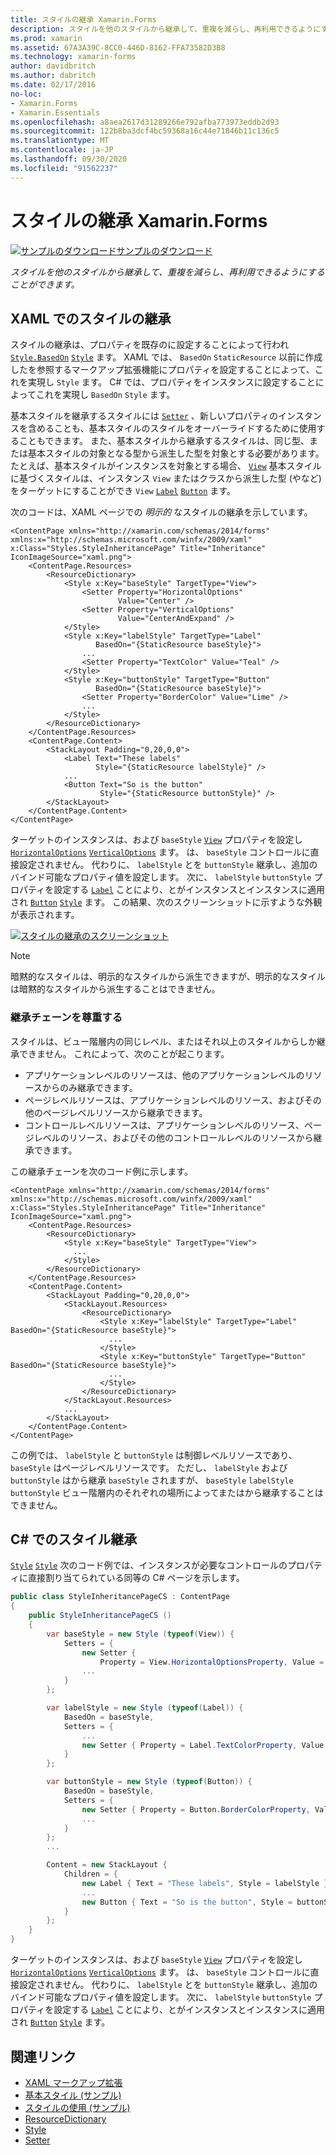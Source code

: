```yaml
---
title: スタイルの継承 Xamarin.Forms
description: スタイルを他のスタイルから継承して、重複を減らし、再利用できるようにすることができます。 この記事では、アプリケーションでスタイルの継承を実行する方法について説明 Xamarin.Forms します。
ms.prod: xamarin
ms.assetid: 67A3A39C-8CC0-446D-8162-FFA73582D3B8
ms.technology: xamarin-forms
author: davidbritch
ms.author: dabritch
ms.date: 02/17/2016
no-loc:
- Xamarin.Forms
- Xamarin.Essentials
ms.openlocfilehash: a8aea2617d31289266e792afba773973eddb2d93
ms.sourcegitcommit: 122b8ba3dcf4bc59368a16c44e71846b11c136c5
ms.translationtype: MT
ms.contentlocale: ja-JP
ms.lasthandoff: 09/30/2020
ms.locfileid: "91562237"
---
```

# <a name="style-inheritance-in-no-locxamarinforms"></a>スタイルの継承 Xamarin.Forms

[![サンプルのダウンロード](~/media/shared/download.png)サンプルのダウンロード](https://docs.microsoft.com/samples/xamarin/xamarin-forms-samples/userinterface-styles-basicstyles)

_スタイルを他のスタイルから継承して、重複を減らし、再利用できるようにすることができます。_

## <a name="style-inheritance-in-xaml"></a>XAML でのスタイルの継承

スタイルの継承は、プロパティを既存のに設定することによって行われ [`Style.BasedOn`](xref:Xamarin.Forms.Style.BasedOn) [`Style`](xref:Xamarin.Forms.Style) ます。 XAML では、 `BasedOn` `StaticResource` 以前に作成したを参照するマークアップ拡張機能にプロパティを設定することによって、これを実現し `Style` ます。 C# では、プロパティをインスタンスに設定することによってこれを実現し `BasedOn` `Style` ます。

基本スタイルを継承するスタイルには [`Setter`](xref:Xamarin.Forms.Setter) 、新しいプロパティのインスタンスを含めることも、基本スタイルのスタイルをオーバーライドするために使用することもできます。 また、基本スタイルから継承するスタイルは、同じ型、または基本スタイルの対象となる型から派生した型を対象とする必要があります。 たとえば、基本スタイルがインスタンスを対象とする場合、 [`View`](xref:Xamarin.Forms.View) 基本スタイルに基づくスタイルは、インスタンス `View` またはクラスから派生した型 (やなど) をターゲットにすることができ `View` [`Label`](xref:Xamarin.Forms.Label) [`Button`](xref:Xamarin.Forms.Button) ます。

次のコードは、XAML ページでの *明示的* なスタイルの継承を示しています。

```xaml
<ContentPage xmlns="http://xamarin.com/schemas/2014/forms" xmlns:x="http://schemas.microsoft.com/winfx/2009/xaml" x:Class="Styles.StyleInheritancePage" Title="Inheritance" IconImageSource="xaml.png">
    <ContentPage.Resources>
        <ResourceDictionary>
            <Style x:Key="baseStyle" TargetType="View">
                <Setter Property="HorizontalOptions"
                        Value="Center" />
                <Setter Property="VerticalOptions"
                        Value="CenterAndExpand" />
            </Style>
            <Style x:Key="labelStyle" TargetType="Label"
                   BasedOn="{StaticResource baseStyle}">
                ...
                <Setter Property="TextColor" Value="Teal" />
            </Style>
            <Style x:Key="buttonStyle" TargetType="Button"
                   BasedOn="{StaticResource baseStyle}">
                <Setter Property="BorderColor" Value="Lime" />
                ...
            </Style>
        </ResourceDictionary>
    </ContentPage.Resources>
    <ContentPage.Content>
        <StackLayout Padding="0,20,0,0">
            <Label Text="These labels"
                   Style="{StaticResource labelStyle}" />
            ...
            <Button Text="So is the button"
                    Style="{StaticResource buttonStyle}" />
        </StackLayout>
    </ContentPage.Content>
</ContentPage>
```

ターゲットのインスタンスは、および `baseStyle` [`View`](xref:Xamarin.Forms.View) プロパティを設定し [`HorizontalOptions`](xref:Xamarin.Forms.View.HorizontalOptions) [`VerticalOptions`](xref:Xamarin.Forms.View.VerticalOptions) ます。 は、 `baseStyle` コントロールに直接設定されません。 代わりに、 `labelStyle` とを `buttonStyle` 継承し、追加のバインド可能なプロパティ値を設定します。 次に、 `labelStyle` `buttonStyle` プロパティを設定する [`Label`](xref:Xamarin.Forms.Label) ことにより、とがインスタンスとインスタンスに適用され [`Button`](xref:Xamarin.Forms.Button) [`Style`](xref:Xamarin.Forms.NavigableElement.Style) ます。 この結果、次のスクリーンショットに示すような外観が表示されます。

[![スタイルの継承のスクリーンショット](inheritance-images/style-inheritance.png)](inheritance-images/style-inheritance-large.png#lightbox)

> [!NOTE]
> 暗黙的なスタイルは、明示的なスタイルから派生できますが、明示的なスタイルは暗黙的なスタイルから派生することはできません。

### <a name="respecting-the-inheritance-chain"></a>継承チェーンを尊重する

スタイルは、ビュー階層内の同じレベル、またはそれ以上のスタイルからしか継承できません。 これによって、次のことが起こります。

- アプリケーションレベルのリソースは、他のアプリケーションレベルのリソースからのみ継承できます。
- ページレベルリソースは、アプリケーションレベルのリソース、およびその他のページレベルリソースから継承できます。
- コントロールレベルリソースは、アプリケーションレベルのリソース、ページレベルのリソース、およびその他のコントロールレベルのリソースから継承できます。

この継承チェーンを次のコード例に示します。

```xaml
<ContentPage xmlns="http://xamarin.com/schemas/2014/forms" xmlns:x="http://schemas.microsoft.com/winfx/2009/xaml" x:Class="Styles.StyleInheritancePage" Title="Inheritance" IconImageSource="xaml.png">
    <ContentPage.Resources>
        <ResourceDictionary>
            <Style x:Key="baseStyle" TargetType="View">
              ...
            </Style>
        </ResourceDictionary>
    </ContentPage.Resources>
    <ContentPage.Content>
        <StackLayout Padding="0,20,0,0">
            <StackLayout.Resources>
                <ResourceDictionary>
                    <Style x:Key="labelStyle" TargetType="Label" BasedOn="{StaticResource baseStyle}">
                      ...
                    </Style>
                    <Style x:Key="buttonStyle" TargetType="Button" BasedOn="{StaticResource baseStyle}">
                      ...
                    </Style>
                </ResourceDictionary>
            </StackLayout.Resources>
            ...
        </StackLayout>
    </ContentPage.Content>
</ContentPage>
```

この例では、 `labelStyle` と `buttonStyle` は制御レベルリソースであり、 `baseStyle` はページレベルリソースです。 ただし、 `labelStyle` および `buttonStyle` はから継承 `baseStyle` されますが、 `baseStyle` `labelStyle` `buttonStyle` ビュー階層内のそれぞれの場所によってまたはから継承することはできません。

## <a name="style-inheritance-in-c35"></a>C&#35; でのスタイル継承

[`Style`](xref:Xamarin.Forms.Style) [`Style`](xref:Xamarin.Forms.NavigableElement.Style) 次のコード例では、インスタンスが必要なコントロールのプロパティに直接割り当てられている同等の C# ページを示します。

```csharp
public class StyleInheritancePageCS : ContentPage
{
    public StyleInheritancePageCS ()
    {
        var baseStyle = new Style (typeof(View)) {
            Setters = {
                new Setter {
                    Property = View.HorizontalOptionsProperty, Value = LayoutOptions.Center    },
                ...
            }
        };

        var labelStyle = new Style (typeof(Label)) {
            BasedOn = baseStyle,
            Setters = {
                ...
                new Setter { Property = Label.TextColorProperty, Value = Color.Teal    }
            }
        };

        var buttonStyle = new Style (typeof(Button)) {
            BasedOn = baseStyle,
            Setters = {
                new Setter { Property = Button.BorderColorProperty, Value =    Color.Lime },
                ...
            }
        };
        ...

        Content = new StackLayout {
            Children = {
                new Label { Text = "These labels", Style = labelStyle },
                ...
                new Button { Text = "So is the button", Style = buttonStyle }
            }
        };
    }
}
```

ターゲットのインスタンスは、および `baseStyle` [`View`](xref:Xamarin.Forms.View) プロパティを設定し [`HorizontalOptions`](xref:Xamarin.Forms.View.HorizontalOptions) [`VerticalOptions`](xref:Xamarin.Forms.View.VerticalOptions) ます。 は、 `baseStyle` コントロールに直接設定されません。 代わりに、 `labelStyle` とを `buttonStyle` 継承し、追加のバインド可能なプロパティ値を設定します。 次に、 `labelStyle` `buttonStyle` プロパティを設定する [`Label`](xref:Xamarin.Forms.Label) ことにより、とがインスタンスとインスタンスに適用され [`Button`](xref:Xamarin.Forms.Button) [`Style`](xref:Xamarin.Forms.NavigableElement.Style) ます。

## <a name="related-links"></a>関連リンク

- [XAML マークアップ拡張](~/xamarin-forms/xaml/xaml-basics/xaml-markup-extensions.md)
- [基本スタイル (サンプル)](/samples/xamarin/xamarin-forms-samples/userinterface-styles-basicstyles)
- [スタイルの使用 (サンプル)](/samples/xamarin/xamarin-forms-samples/workingwithstyles)
- [ResourceDictionary](xref:Xamarin.Forms.ResourceDictionary)
- [Style](xref:Xamarin.Forms.Style)
- [Setter](xref:Xamarin.Forms.Setter)
